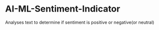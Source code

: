 # AI-ML-Sentiment-Indicator
Analyses text to determine if sentiment is positive or negative(or neutral)
